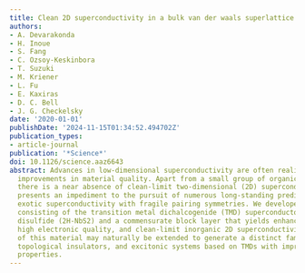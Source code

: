 ```yaml
---
title: Clean 2D superconductivity in a bulk van der waals superlattice
authors:
- A. Devarakonda
- H. Inoue
- S. Fang
- C. Ozsoy-Keskinbora
- T. Suzuki
- M. Kriener
- L. Fu
- E. Kaxiras
- D. C. Bell
- J. G. Checkelsky
date: '2020-01-01'
publishDate: '2024-11-15T01:34:52.494702Z'
publication_types:
- article-journal
publication: '*Science*'
doi: 10.1126/science.aaz6643
abstract: Advances in low-dimensional superconductivity are often realized through
  improvements in material quality. Apart from a small group of organic materials,
  there is a near absence of clean-limit two-dimensional (2D) superconductors, which
  presents an impediment to the pursuit of numerous long-standing predictions for
  exotic superconductivity with fragile pairing symmetries. We developed a bulk superlattice
  consisting of the transition metal dichalcogenide (TMD) superconductor 2H-niobium
  disulfide (2H-NbS2) and a commensurate block layer that yields enhanced two-dimensionality,
  high electronic quality, and clean-limit inorganic 2D superconductivity. The structure
  of this material may naturally be extended to generate a distinct family of 2D superconductors,
  topological insulators, and excitonic systems based on TMDs with improved material
  properties.
---
```

